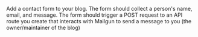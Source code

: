 Add a contact form to your blog. The form should collect a person's name, email, and message.
The form should trigger a POST request to an API route you create that interacts with Mailgun to send a message to you (the owner/maintainer of the blog)